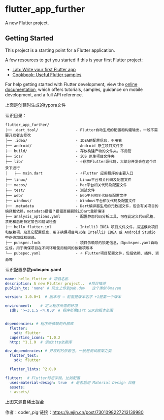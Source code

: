 # flutter_app_further

A new Flutter project.

## Getting Started

This project is a starting point for a Flutter application.

A few resources to get you started if this is your first Flutter project:

- [Lab: Write your first Flutter app](https://docs.flutter.dev/get-started/codelab)
- [Cookbook: Useful Flutter samples](https://docs.flutter.dev/cookbook)

For help getting started with Flutter development, view the
[online documentation](https://docs.flutter.dev/), which offers tutorials,
samples, guidance on mobile development, and a full API reference.



上面是创建时生成的typora文件



认识目录：

```
flutter_app_further/
│── .dart_tool/				    - Flutter自动生成的配置和构建输出，一般不需要开发者去修改
│── .idea/					    - IDEA的配置信息，不用管
├── android/                    - Android 原生项目文件夹
├── build/                      - 存放构建产物的文件夹，不用管
├── ios/                        - iOS 原生项目文件夹
├── lib/                        - ⭐存放Flutter源代码，大部分开发会在这个目录下进行
│   ├── main.dart               - ⭐Flutter 应用程序的主要入口
├── linux/					    - Linux平台相关代码及配置文件
├── macos/					    - Mac平台相关代码及配置文件
├── test/						- 测试文件
├── web/						- Web平台相关代码及配置文件
├── windows/					- Windows平台相关代码及配置文件
├── .metadata					- Dart编译器生成的元数据文件，包含有关项目的编译和依赖，metadata报错？报错直接删除让Dart重新编译
├── analysis_options.yaml	    - 配置静态代码分析工具，可在此定义代码风格、禁用和启用特定警告和错误检查
├── hello_flutter.iml			- IntelliJ IDEA 项目文件文件，描述模块项目和依赖项，及其它配置信息，用于确保项目可以在 IntelliJ IDEA 或 Android Studio 中正确加载和编译。
├── pubspec.lock				- 项目依赖项的锁定信息，由pubspec.yaml自动生成，用于确保项目在不同环境使用相同的依赖项版本
└── pubspec.yaml                - ⭐ Flutter项目配置文件，包括依赖、插件、资源等

```



认识配置参数**pubspec.yaml**

```yaml
name: hello_flutter # 项目名称
description: A new Flutter project..  #项目描述
publish_to: 'none' # 防止上传到pub.dev   这个类似与maven

version: 1.0.0+1  # 版本号 → 前面是版本名字 +1是第一个版本

environment:	# 定义程序所需的环境
  sdk: '>=3.1.5 <4.0.0' # 程序所需Dart SDK的版本范围


dependencies: # 程序所依赖的外部库
  flutter:
    sdk: flutter
  cupertino_icons: ^1.0.2
  http: ^1.1.0  # 添加http依赖库

dev_dependencies: # 开发时的依赖包，一般是测试框架之类
  flutter_test:
    sdk: flutter

  flutter_lints: ^2.0.0

flutter:  # Flutter特定字段，比如配置
  uses-material-design: true  # 是否启用 Material Design 风格
  assets:
  - assets/ 


```

上图来源自稀土掘金

作者：coder_pig
链接：https://juejin.cn/post/7301098227213139980
